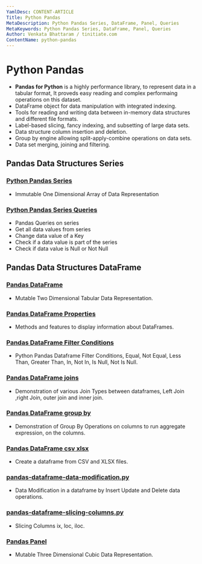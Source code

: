 ```yaml
---
YamlDesc: CONTENT-ARTICLE
Title: Python Pandas
MetaDescription: Python Pandas Series, DataFrame, Panel, Queries
MetaKeywords: Python Pandas Series, DataFrame, Panel, Queries
Author: Venkata Bhattaram / tinitiate.com
ContentName: python-pandas
---
```


# Python Pandas
* **Pandas for Python** is a highly performance library, to represent data in a
  tabular format, It proveds easy reading and complex performaing operations
  on this dataset.
* DataFrame object for data manipulation with integrated indexing.
* Tools for reading and writing data between in-memory data structures and
  different file formats.
* Label-based slicing, fancy indexing, and subsetting of large data sets.
* Data structure column insertion and deletion.
* Group by engine allowing split-apply-combine operations on data sets.
* Data set merging, joining and filtering.

## Pandas Data Structures Series

### [Python Pandas Series](pandas-series.md)
* Immutable One Dimensional Array of Data Representation

### [Python Pandas Series Queries](pandas-series-queries.md)
* Pandas Queries on series
* Get all data values from series
* Change data value of a Key
* Check if a data value is part of the series
* Check if data value is Null or Not Null


## Pandas Data Structures DataFrame

### [Pandas DataFrame](pandas-dataframe-basics.md)
* Mutable Two Dimensional Tabular Data Representation.

### [Pandas DataFrame Properties](pandas-datadrame-properties.md)
* Methods and features to display information about DataFrames.

### [Pandas DataFrame Filter Conditions](pandas-dataframe-filter-conditions.md)
* Python Pandas Dataframe Filter Conditions, Equal, Not Equal, Less Than,
  Greater Than, In, Not In, Is Null, Not Is Null.

### [Pandas DataFrame joins](pandas-dataframe-joins.md)
* Demonstration of various Join Types between dataframes, Left Join
  ,right Join, outer join and inner join.

### [Pandas DataFrame group by](pandas-dataframe-group-by.md)
* Demonstration of Group By Operations on columns to run aggregate expression, 
  on the columns.

### [Pandas DataFrame csv xlsx](pandas-dataframe-csv-xlsx.md)
* Create a dataframe from CSV and XLSX files.

### [pandas-dataframe-data-modification.py](pandas-dataframe-data-modification.md)
* Data Modification in a dataframe by Insert Update and Delete data operations.

### [pandas-dataframe-slicing-columns.py](pandas-dataframe-slicing-columns.md)
* Slicing Columns ix, loc, iloc.

### [Pandas Panel](pandas-panel.md)
* Mutable Three Dimensional Cubic Data Representation.
